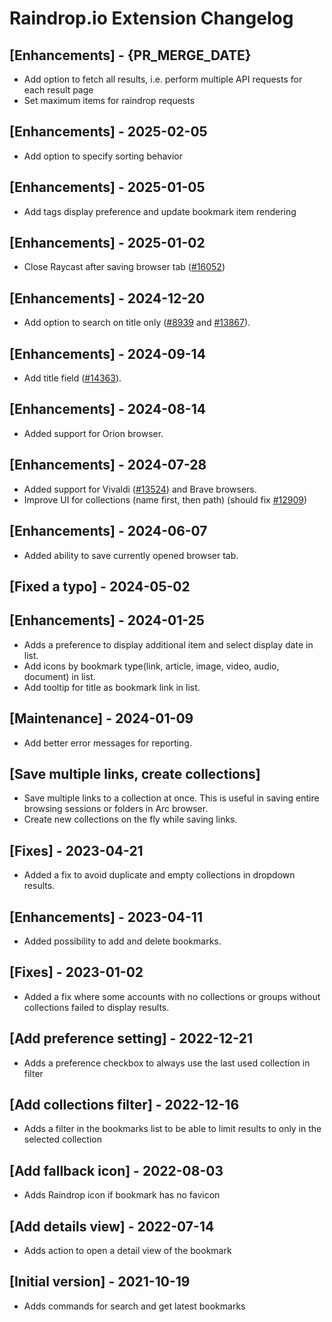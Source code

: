 # Raindrop.io Extension Changelog

## [Enhancements] - {PR_MERGE_DATE}

- Add option to fetch all results, i.e. perform multiple API requests for each result page
- Set maximum items for raindrop requests

## [Enhancements] - 2025-02-05

- Add option to specify sorting behavior

## [Enhancements] - 2025-01-05

- Add tags display preference and update bookmark item rendering

## [Enhancements] - 2025-01-02

- Close Raycast after saving browser tab ([#16052](https://github.com/raycast/extensions/issues/16052))

## [Enhancements] - 2024-12-20

- Add option to search on title only ([#8939](https://github.com/raycast/extensions/issues/8939) and [#13867](https://github.com/raycast/extensions/issues/13867)).

## [Enhancements] - 2024-09-14

- Add title field ([#14363](https://github.com/raycast/extensions/issues/14363)).

## [Enhancements] - 2024-08-14

- Added support for Orion browser.

## [Enhancements] - 2024-07-28

- Added support for Vivaldi ([#13524](https://github.com/raycast/extensions/issues/13524)) and Brave browsers.
- Improve UI for collections (name first, then path) (should fix [#12909](https://github.com/raycast/extensions/issues/12909))

## [Enhancements] - 2024-06-07

- Added ability to save currently opened browser tab.

## [Fixed a typo] - 2024-05-02

## [Enhancements] - 2024-01-25

- Adds a preference to display additional item and select display date in list.
- Add icons by bookmark type(link, article, image, video, audio, document) in list.
- Add tooltip for title as bookmark link in list.

## [Maintenance] - 2024-01-09

- Add better error messages for reporting.

## [Save multiple links, create collections]

- Save multiple links to a collection at once. This is useful in saving entire browsing sessions or folders in Arc browser.
- Create new collections on the fly while saving links.

## [Fixes] - 2023-04-21

- Added a fix to avoid duplicate and empty collections in dropdown results.

## [Enhancements] - 2023-04-11

- Added possibility to add and delete bookmarks.

## [Fixes] - 2023-01-02

- Added a fix where some accounts with no collections or groups without collections failed to display results.

## [Add preference setting] - 2022-12-21

- Adds a preference checkbox to always use the last used collection in filter

## [Add collections filter] - 2022-12-16

- Adds a filter in the bookmarks list to be able to limit results to only in the selected collection

## [Add fallback icon] - 2022-08-03

- Adds Raindrop icon if bookmark has no favicon

## [Add details view] - 2022-07-14

- Adds action to open a detail view of the bookmark

## [Initial version] - 2021-10-19

- Adds commands for search and get latest bookmarks
